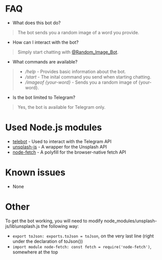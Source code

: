 # FAQ

* What does this bot do?
> The bot sends you a random image of a word you provide.

* How can I interact with the bot?
> Simply start chatting with [@Random_Image_Bot](https://t.me/Random_Image_Bot).

* What commands are available?
> * _/help_ - Provides basic information about the bot.
> * _/start_ - The inital command you send when starting chatting.
> * _/imageof {your-word}_ - Sends you a random image of {your-word}.

* Is the bot limited to Telegram?
> Yes, the bot is available for Telegram only.

# Used Node.js modules

* [telebot](https://www.npmjs.com/package/telebot) - Used to interact with the Telegram API
* [unsplash-js](https://www.npmjs.com/package/unsplash-js) - A wrapper for the Unsplash API
* [node-fetch](https://www.npmjs.com/package/node-fetch) - A polyfill for the browser-native fetch API

# Known issues

* None

# Other
To get the bot working, you will need to modify node_modules/unsplash-js/lib\unsplash.js the following way: 

* `export toJson: exports.toJson = toJson`, on the very last line (right under the declaration of toJson())
* `import module node-fetch: const fetch = require('node-fetch')`, somewhere at the top
